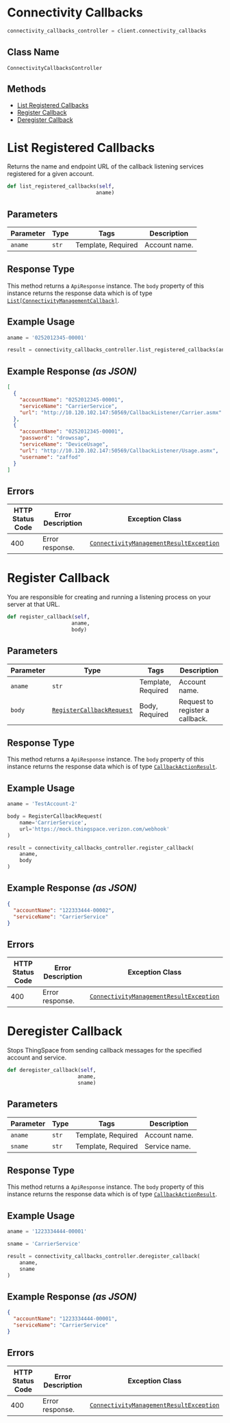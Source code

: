 # Connectivity Callbacks

```python
connectivity_callbacks_controller = client.connectivity_callbacks
```

## Class Name

`ConnectivityCallbacksController`

## Methods

* [List Registered Callbacks](../../doc/controllers/connectivity-callbacks.md#list-registered-callbacks)
* [Register Callback](../../doc/controllers/connectivity-callbacks.md#register-callback)
* [Deregister Callback](../../doc/controllers/connectivity-callbacks.md#deregister-callback)


# List Registered Callbacks

Returns the name and endpoint URL of the callback listening services registered for a given account.

```python
def list_registered_callbacks(self,
                             aname)
```

## Parameters

| Parameter | Type | Tags | Description |
|  --- | --- | --- | --- |
| `aname` | `str` | Template, Required | Account name. |

## Response Type

This method returns a `ApiResponse` instance. The `body` property of this instance returns the response data which is of type [`List[ConnectivityManagementCallback]`](../../doc/models/connectivity-management-callback.md).

## Example Usage

```python
aname = '0252012345-00001'

result = connectivity_callbacks_controller.list_registered_callbacks(aname)
```

## Example Response *(as JSON)*

```json
[
  {
    "accountName": "0252012345-00001",
    "serviceName": "CarrierService",
    "url": "http://10.120.102.147:50569/CallbackListener/Carrier.asmx"
  },
  {
    "accountName": "0252012345-00001",
    "password": "drowssap",
    "serviceName": "DeviceUsage",
    "url": "http://10.120.102.147:50569/CallbackListener/Usage.asmx",
    "username": "zaffod"
  }
]
```

## Errors

| HTTP Status Code | Error Description | Exception Class |
|  --- | --- | --- |
| 400 | Error response. | [`ConnectivityManagementResultException`](../../doc/models/connectivity-management-result-exception.md) |


# Register Callback

You are responsible for creating and running a listening process on your server at that URL.

```python
def register_callback(self,
                     aname,
                     body)
```

## Parameters

| Parameter | Type | Tags | Description |
|  --- | --- | --- | --- |
| `aname` | `str` | Template, Required | Account name. |
| `body` | [`RegisterCallbackRequest`](../../doc/models/register-callback-request.md) | Body, Required | Request to register a callback. |

## Response Type

This method returns a `ApiResponse` instance. The `body` property of this instance returns the response data which is of type [`CallbackActionResult`](../../doc/models/callback-action-result.md).

## Example Usage

```python
aname = 'TestAccount-2'

body = RegisterCallbackRequest(
    name='CarrierService',
    url='https://mock.thingspace.verizon.com/webhook'
)

result = connectivity_callbacks_controller.register_callback(
    aname,
    body
)
```

## Example Response *(as JSON)*

```json
{
  "accountName": "122333444-00002",
  "serviceName": "CarrierService"
}
```

## Errors

| HTTP Status Code | Error Description | Exception Class |
|  --- | --- | --- |
| 400 | Error response. | [`ConnectivityManagementResultException`](../../doc/models/connectivity-management-result-exception.md) |


# Deregister Callback

Stops ThingSpace from sending callback messages for the specified account and service.

```python
def deregister_callback(self,
                       aname,
                       sname)
```

## Parameters

| Parameter | Type | Tags | Description |
|  --- | --- | --- | --- |
| `aname` | `str` | Template, Required | Account name. |
| `sname` | `str` | Template, Required | Service name. |

## Response Type

This method returns a `ApiResponse` instance. The `body` property of this instance returns the response data which is of type [`CallbackActionResult`](../../doc/models/callback-action-result.md).

## Example Usage

```python
aname = '1223334444-00001'

sname = 'CarrierService'

result = connectivity_callbacks_controller.deregister_callback(
    aname,
    sname
)
```

## Example Response *(as JSON)*

```json
{
  "accountName": "1223334444-00001",
  "serviceName": "CarrierService"
}
```

## Errors

| HTTP Status Code | Error Description | Exception Class |
|  --- | --- | --- |
| 400 | Error response. | [`ConnectivityManagementResultException`](../../doc/models/connectivity-management-result-exception.md) |

